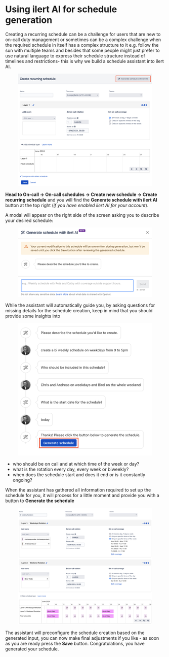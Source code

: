 # Using ilert AI for schedule generation

Creating a recurring schedule can be a challenge for users that are new to on-call duty management or sometimes can be a complex challenge when the required schedule in itself has a complex structure to it e.g. follow the sun with multiple teams and besides that some people might just prefer to use natural language to express their schedule structure instead of timelines and restrictions- this is why we build a schedule assistant into ilert AI.

<figure><img src="../.gitbook/assets/image (4).png" alt="" width="563"><figcaption></figcaption></figure>

**Head to On-call -> On-call schedules -> Create new schedule -> Create recurring schedule** and you will find the **Generate schedule with ilert AI** button at the top right (_if you have enabled ilert AI for your account_).

A modal will appear on the right side of the screen asking you to describe your desired schedule:

<figure><img src="../.gitbook/assets/image (5).png" alt=""><figcaption></figcaption></figure>

While the assistant will automatically guide you, by asking questions for missing details for the schedule creation, keep in mind that you should provide some insights into

<figure><img src="../.gitbook/assets/image (7).png" alt="" width="563"><figcaption></figcaption></figure>

* who should be on call and at which time of the week or day?
* what is the rotation every day, every week or biweekly?
* when does the schedule start and does it end or is it constantly ongoing?

When the assistant has gathered all information required to set up the schedule for you, it will process for a little moment and provide you with a button to **Generate the schedule**

<figure><img src="../.gitbook/assets/image (8).png" alt="" width="563"><figcaption></figcaption></figure>

The assistant will preconfigure the schedule creation based on the generated input, you can now make final adjustments if you like - as soon as you are ready press the **Save** button. Congratulations, you have generated your schedule.

